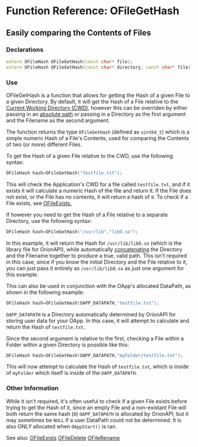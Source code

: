 # Function Reference: OFileGetHash
## Easily comparing the Contents of Files

### Declarations
```cpp
extern OFileHash OFileGetHash(const char* file);
extern OFileHash OFileGetHash(const char* directory, const char* file);
```
### Use
OFileGetHash is a function that allows for getting the Hash of a given File to a given Directory.
By default, it will get the Hash of a File relative to the [Current Working Directory (CWD)](https://en.wikipedia.org/wiki/Working_directory),
however this can be overriden by either passing in an [absolute path](https://www.lifewire.com/absolute-and-relative-paths-3466467)
or passing in a Directory as the first argument and the Filename as the second argument.

The function returns the type `OFileGetHash` (defined as `uint64_t`) which is a simple numeric Hash of a File's Contents,
used for comparing the Contents of two (or more) different Files.

To get the Hash of a given File relative to the CWD, use the following syntax:
```cpp
OFileHash hash=OFileGetHash("testfile.txt");
```
This will check the Application's CWD for a file called `testfile.txt`, and if it exists it will calculate a numeric Hash of the file and return it.
If the File does not exist, or the File has no contents, it will return a hash of `0`. To check if a File exists, see [OFileExists.](https://github.com/RosettaHS/OrionAPI/blob/main/docs/Function%20Reference/OFileExists.md)

If however you need to get the Hash of a File relative to a separate Directory, use the following syntax:
```cpp
OFileHash hash=OFileGetHash("/usr/lib","libO.so");
```
In this example, it will return the Hash for `/usr/lib/libO.so` (which is the library file for OrionAPI), while automatically [concatenating](https://www.thefreedictionary.com/concatenating) the Directory and the Filename together to produce a true, valid path.
This isn't required in this case, since if you know the initial Directory and the File relative to it, you can just pass it entirely as `/usr/lib/libO.so` as just one argument for this example.

This can also be used in conjunction with the OApp's allocated DataPath, as shown in the following example:
```cpp
OFileHash hash=OFileGetHash(OAPP_DATAPATH,"testfile.txt");
```
`OAPP_DATAPATH` is a Directory automatically determined by OrionAPI for storing user data for your OApp. In this case, it will attempt to calculate and return the Hash of `testfile.txt`.

Since the second argument is relative to the first, checking a File within a Folder within a given Directory is possible like this:
```cpp
OFileHash hash=OFileGetHash(OAPP_DATAPATH,"myFolder/testfile.txt");
```
This will now attempt to calculate the Hash of `testfile.txt`, which is inside of `myFolder` which itself is inside of the `OAPP_DATAPATH`.

### Other Information
While it isn't required, it's often useful to check if a given File exists before trying to get the Hash of it, since an empty File and a non-existant File will both return the same hash (`0`)
`OAPP_DATAPATH` is allocated by OrionAPI, but it may sometimes be `NULL` if a user DataPath could not be determined. It is also ONLY allocated when `OAppStart()` is ran.

See also:
[OFileExists](https://github.com/RosettaHS/OrionAPI/blob/main/docs/Function%20Reference/OFileExists.md)
[OFileDelete](https://github.com/RosettaHS/OrionAPI/blob/main/docs/Function%20Reference/OFileDelete.md)
[OFileRename](https://github.com/RosettaHS/OrionAPI/blob/main/docs/Function%20Reference/OFileRename.md)